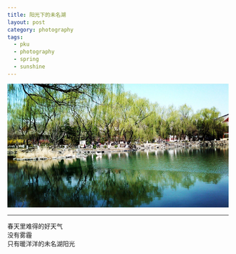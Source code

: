 ```yaml
---
title: 阳光下的未名湖
layout: post
category: photography
tags:
  - pku
  - photography
  - spring
  - sunshine
---
```


![Weiming-Sunshine](/media/image/2012/weiming-sunshine.jpg)

---

春天里难得的好天气  
没有雾霾  
只有暖洋洋的未名湖阳光  
